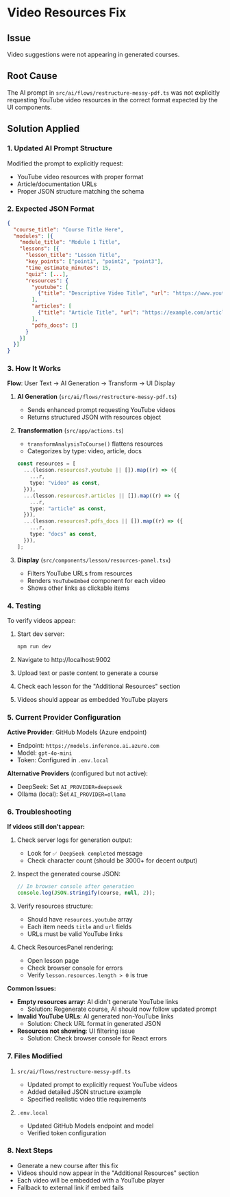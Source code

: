 # Video Resources Fix

## Issue

Video suggestions were not appearing in generated courses.

## Root Cause

The AI prompt in `src/ai/flows/restructure-messy-pdf.ts` was not explicitly requesting YouTube video resources in the correct format expected by the UI components.

## Solution Applied

### 1. Updated AI Prompt Structure

Modified the prompt to explicitly request:

- YouTube video resources with proper format
- Article/documentation URLs
- Proper JSON structure matching the schema

### 2. Expected JSON Format

```json
{
  "course_title": "Course Title Here",
  "modules": [{
    "module_title": "Module 1 Title",
    "lessons": [{
      "lesson_title": "Lesson Title",
      "key_points": ["point1", "point2", "point3"],
      "time_estimate_minutes": 15,
      "quiz": [...],
      "resources": {
        "youtube": [
          {"title": "Descriptive Video Title", "url": "https://www.youtube.com/watch?v=VIDEO_ID"}
        ],
        "articles": [
          {"title": "Article Title", "url": "https://example.com/article"}
        ],
        "pdfs_docs": []
      }
    }]
  }]
}
```

### 3. How It Works

**Flow**: User Text → AI Generation → Transform → UI Display

1. **AI Generation** (`src/ai/flows/restructure-messy-pdf.ts`)

   - Sends enhanced prompt requesting YouTube videos
   - Returns structured JSON with resources object

2. **Transformation** (`src/app/actions.ts`)

   - `transformAnalysisToCourse()` flattens resources
   - Categorizes by type: video, article, docs

   ```typescript
   const resources = [
     ...(lesson.resources?.youtube || []).map((r) => ({
       ...r,
       type: "video" as const,
     })),
     ...(lesson.resources?.articles || []).map((r) => ({
       ...r,
       type: "article" as const,
     })),
     ...(lesson.resources?.pdfs_docs || []).map((r) => ({
       ...r,
       type: "docs" as const,
     })),
   ];
   ```

3. **Display** (`src/components/lesson/resources-panel.tsx`)
   - Filters YouTube URLs from resources
   - Renders `YouTubeEmbed` component for each video
   - Shows other links as clickable items

### 4. Testing

To verify videos appear:

1. Start dev server:

   ```bash
   npm run dev
   ```

2. Navigate to http://localhost:9002

3. Upload text or paste content to generate a course

4. Check each lesson for the "Additional Resources" section

5. Videos should appear as embedded YouTube players

### 5. Current Provider Configuration

**Active Provider**: GitHub Models (Azure endpoint)

- Endpoint: `https://models.inference.ai.azure.com`
- Model: `gpt-4o-mini`
- Token: Configured in `.env.local`

**Alternative Providers** (configured but not active):

- DeepSeek: Set `AI_PROVIDER=deepseek`
- Ollama (local): Set `AI_PROVIDER=ollama`

### 6. Troubleshooting

**If videos still don't appear:**

1. Check server logs for generation output:

   - Look for `✅ DeepSeek completed` message
   - Check character count (should be 3000+ for decent output)

2. Inspect the generated course JSON:

   ```javascript
   // In browser console after generation
   console.log(JSON.stringify(course, null, 2));
   ```

3. Verify resources structure:

   - Should have `resources.youtube` array
   - Each item needs `title` and `url` fields
   - URLs must be valid YouTube links

4. Check ResourcesPanel rendering:
   - Open lesson page
   - Check browser console for errors
   - Verify `lesson.resources.length > 0` is true

**Common Issues:**

- **Empty resources array**: AI didn't generate YouTube links
  - Solution: Regenerate course, AI should now follow updated prompt
- **Invalid YouTube URLs**: AI generated non-YouTube links
  - Solution: Check URL format in generated JSON
- **Resources not showing**: UI filtering issue
  - Solution: Check browser console for React errors

### 7. Files Modified

1. `src/ai/flows/restructure-messy-pdf.ts`

   - Updated prompt to explicitly request YouTube videos
   - Added detailed JSON structure example
   - Specified realistic video title requirements

2. `.env.local`
   - Updated GitHub Models endpoint and model
   - Verified token configuration

### 8. Next Steps

- Generate a new course after this fix
- Videos should now appear in the "Additional Resources" section
- Each video will be embedded with a YouTube player
- Fallback to external link if embed fails
